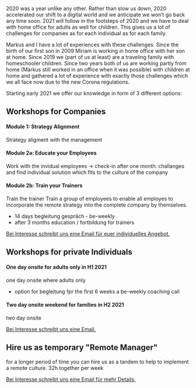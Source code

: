 2020 was a year unlike any other. Rather than slow us down, 2020 accelerated our shift to a digital world and we anticipate we won’t go back any time soon. 2021 will follow in the footsteps of 2020 and we have to deal with home office for adults as well for children. This gives us a lot of challenges for companies as for each individual as for each family.

Markus and I have a lot of experiences with these challenges. Since the birth of our first
son in 2009 Miriam is working in home office with her son at home. Since 2019 we (part of us at least) are a traveling
family with homeschooler children. Since two years both of us are working partly from
home (Markus still worked in an office when it was possible) with children at home and
gathered a lot of experience with exactly those challenges which we all face now due to the new Corona regulations.

Starting early 2021 we offer our knowledge in form of 3 different options:



## Workshops for Companies

#### Module 1: Strategy Alignment
Strategy aligment with the management

#### Module 2a: Educate your Employees
Work with the invidual employees
-> check-in after one month: challanges and find individual solution which fits to the culture of the company

#### Module 2b: Train your Trainers
Train the trainer
Train a group of employees to enable all employes to incorporate the remote strategy into the complete company by themselves.
* 14 days begleitung gespräch - be-weekly
* after 3 months education / fortbildung for trainers

<a class="waves-effect waves-light btn-large" href="mailto:{{site.email}}" target="blank">Bei Interesse schreibt uns eine Email für euer individuelles Angebot.</a>



## Workshops for private Individuals

#### One day onsite for adults only in H1 2021
one day onsite where adults only
+ option for begleitung fpr the first 6 weeks a be-weekly coaching call

#### Two day onsite weekend for families in H2 2021
two day onsite

<a class="waves-effect waves-light btn-large" href="mailto:{{site.email}}" target="blank">Bei Interesse schreibt uns eine Email.</a>


## Hire us as temporary "Remote Manager"
for a longer period of time you can hire us as a tandem to help to implement a remote culture.
32h together per week

<a class="waves-effect waves-light btn-large" href="mailto:{{site.email}}" target="blank">Bei Interesse schreibt uns eine Email für mehr Details.</a>
